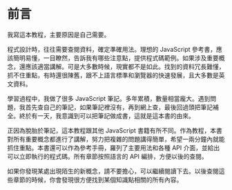 # 前言

我寫這本教程，主要原因是自己需要。

程式設計時，往往需要查閱資料，確定準確用法。理想的 JavaScript 參考書，應該簡明易懂，一目瞭然，告訴我有哪些注意點，提供程式碼範例。如果涉及重要概念，還應該適當講解。可是大多數時候，現實都不是如此。找到的資料冗長難懂，抓不住重點，有時還很陳舊，跟不上語言標準和瀏覽器的快速發展，且大多數是英文資料。

學習過程中，我做了很多 JavaScript 筆記。多年累積，數量相當龐大。遇到問題，我首先查自己的筆記，如果筆記裡沒有，再到網上查，最後回過頭把筆記補全。終於有一天，我意識到可以把筆記做成書，這就是這本書的由來。

正因為脫胎於筆記，這本教程跟其他 JavaScript 書籍有所不同。作為教程，本書對所有重要概念都進行了講解，努力把複雜的問題講得簡單，希望一兩分鐘內就能抓住重點。本書還可以作為參考手冊，羅列了主要用法和各種 API 介面，並給出可以立即執行的程式碼。所有章節按照語言的 API 編排，方便以後的查閱。

如果你發現某處出現陌生的新概念，請不要擔心，可以繼續閱讀下去。以後查閱這些章節的時候，你會發現很方便找到某個知識點相關的所有內容。
